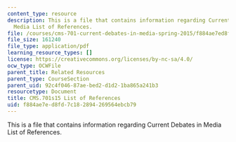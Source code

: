 ```yaml
---
content_type: resource
description: This is a file that contains information regarding Current Debates in
  Media List of References.
file: /courses/cms-701-current-debates-in-media-spring-2015/f884ae7ed8fd7c182894269564ebcb79_MITCMS_701S15_References.pdf
file_size: 161240
file_type: application/pdf
learning_resource_types: []
license: https://creativecommons.org/licenses/by-nc-sa/4.0/
ocw_type: OCWFile
parent_title: Related Resources
parent_type: CourseSection
parent_uid: 92c4f046-87ae-bed2-d1d2-1ba865a241b3
resourcetype: Document
title: CMS.701s15 List of References
uid: f884ae7e-d8fd-7c18-2894-269564ebcb79
---
```

This is a file that contains information regarding Current Debates in Media List of References.